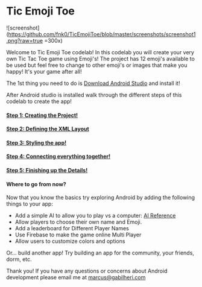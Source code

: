 # Tic Emoji Toe

![screenshot](https://github.com/fnk0/TicEmojiToe/blob/master/screenshots/screenshot1.png?raw=true =300x)

Welcome to Tic Emoji Toe codelab! In this codelab you will create your very own
Tic Tac Toe game using Emoji's! The project has 12 emoji's available to be used
but feel free to change to other emoji's or images that make you happy! It's your game after all!

The 1st thing you need to do is [Download Android Studio](https://developer.android.com/studio/index.html) and install it!

After Android studio is installed walk through the different steps of this codelab to create the app!

#### [Step 1: Creating the Project!](https://github.com/fnk0/TicEmojiToe/blob/master/step1.md)
#### [Step 2: Defining the XML Layout](https://github.com/fnk0/TicEmojiToe/blob/master/step2.md)
#### [Step 3: Styling the app!](https://github.com/fnk0/TicEmojiToe/blob/master/step3.md)
#### [Step 4: Connecting everything together!](https://github.com/fnk0/TicEmojiToe/blob/master/step4.md)
#### [Step 5: Finishing up the Details!](https://github.com/fnk0/TicEmojiToe/blob/master/step5.md)
#### Where to go from now?

Now that you know the basics try exploring Android by adding the following things to your app:

* Add a simple AI to allow you to play vs a computer: [AI Reference](http://neverstopbuilding.com/minimax)
* Allow players to choose their own name and Emoji.
* Add a leaderboard for Different Player Names
* Use Firebase to make the game online Multi Player
* Allow users to customize colors and options
 
Or... build another app! Try building an app for the community, your friends, dorm, etc.

Thank you! If you have any questions or concerns about Android development please email me at marcus@gabilheri.com

